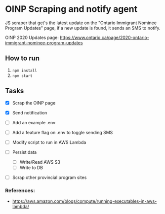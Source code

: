 # OINP Scraping and notify agent

JS scraper that get's the latest update on the "Ontario Immigrant Nominee Program Updates" page, if a new update is found, it sends an SMS to notify.

OINP 2020 Updates page: https://www.ontario.ca/page/2020-ontario-immigrant-nominee-program-updates

## How to run

1. `npm install`
2. `npm start`

## Tasks

 - [x] Scrap the OINP page
 - [x] Send notification
 - [ ] Add an example .env
 - [ ] Add a feature flag on .env to toggle sending SMS
 - [ ] Modify script to run in AWS Lambda
 - [ ] Persist data
   - [ ] Write/Read AWS S3
   - [ ] Write to DB
 - [ ] Scrap other provincial program sites



### References: 
 - https://aws.amazon.com/blogs/compute/running-executables-in-aws-lambda/

